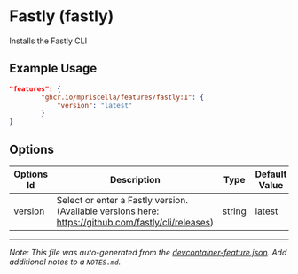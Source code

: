 
# Fastly (fastly)

Installs the Fastly CLI

## Example Usage

```json
"features": {
        "ghcr.io/mpriscella/features/fastly:1": {
            "version": "latest"
        }
}
```

## Options

| Options Id | Description | Type | Default Value |
|-----|-----|-----|-----|
| version | Select or enter a Fastly version. (Available versions here: https://github.com/fastly/cli/releases) | string | latest |



---

_Note: This file was auto-generated from the [devcontainer-feature.json](https://github.com/mpriscella/features/blob/main/src/fastly/devcontainer-feature.json).  Add additional notes to a `NOTES.md`._

